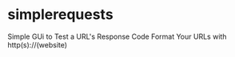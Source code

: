# simplerequests
Simple GUi to Test a URL's Response Code
Format Your URLs with http(s)://(website)
